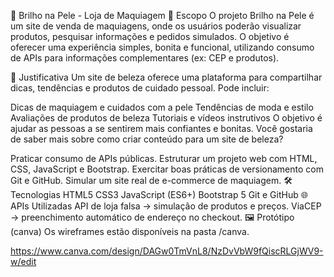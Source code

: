 💄 Brilho na Pele - Loja de Maquiagem
📌 Escopo
O projeto Brilho na Pele é um site de venda de maquiagens, onde os usuários poderão visualizar produtos, pesquisar informações e pedidos simulados.
O objetivo é oferecer uma experiência simples, bonita e funcional, utilizando consumo de APIs para informações complementares (ex: CEP e produtos).

🎯 Justificativa
Um site de beleza oferece uma plataforma para compartilhar dicas, tendências e produtos de cuidado pessoal. Pode incluir:

Dicas de maquiagem e cuidados com a pele
Tendências de moda e estilo
Avaliações de produtos de beleza
Tutoriais e vídeos instrutivos
O objetivo é ajudar as pessoas a se sentirem mais confiantes e bonitas. Você gostaria de saber mais sobre como criar conteúdo para um site de beleza?

Praticar consumo de APIs públicas.
Estruturar um projeto web com HTML, CSS, JavaScript e Bootstrap.
Exercitar boas práticas de versionamento com Git e GitHub.
Simular um site real de e-commerce de maquiagem.
🛠️ Tecnologias
HTML5
CSS3
JavaScript (ES6+)
Bootstrap 5
Git e GitHub
🌐 APIs Utilizadas
API de loja falsa → simulação de produtos e preços.
ViaCEP → preenchimento automático de endereço no checkout.
🖼️ Protótipo (canva)
Os wireframes estão disponíveis na pasta /canva.

https://www.canva.com/design/DAGw0TmVnL8/NzDvVbW9fQiscRLGjWV9-w/edit
